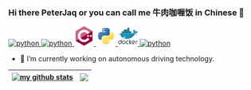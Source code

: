 ### Hi there PeterJaq or you can call me 牛肉咖喱饭 in Chinese 👋
<a href="https://www.pytorch.org" target="_blank"> <img src="https://cdn.jsdelivr.net/gh/devicons/devicon/icons/pytorch/pytorch-original.svg" alt="python" width="40" height="40"/> </a>
<a href="https://www.tensorflow.org" target="_blank"> <img src="https://cdn.jsdelivr.net/gh/devicons/devicon/icons/tensorflow/tensorflow-original.svg" alt="python" width="40" height="40"/> </a>
<a href="https://www.w3schools.com/cpp/" target="_blank"> <img src="https://raw.githubusercontent.com/devicons/devicon/master/icons/cplusplus/cplusplus-original.svg" alt="cplusplus" width="40" height="40"/> </a>
<a href="https://www.python.org" target="_blank"> <img src="https://raw.githubusercontent.com/devicons/devicon/master/icons/python/python-original.svg" alt="python" width="40" height="40"/> </a>
<a href="https://www.docker.com/" target="_blank"> <img src="https://raw.githubusercontent.com/devicons/devicon/master/icons/docker/docker-original-wordmark.svg" alt="docker" width="40" height="40"/>  </a>
<a href="https://www.linux.org" target="_blank"> <img src="https://cdn.jsdelivr.net/gh/devicons/devicon/icons/linux/linux-original.svg" alt="python" width="40" height="40"/> </a>

- 🔭 I’m currently working on autonomous driving technology.


<!--
**PeterJaq/PeterJaq** is a ✨ _special_ ✨ repository because its `README.md` (this file) appears on your GitHub profile.

Here are some ideas to get you started:
-->


| <a href="https://github.com/anuraghazra/github-readme-stats"><img align="center" src="https://github-readme-stats.vercel.app/api?username=peterjaq&show_icons=true&include_all_commits=true&theme=buefy&hide_border=true" alt="my github stats" /></a> | <a href="https://github.com/anuraghazra/github-readme-stats"><img align="center" src="https://github-readme-stats.vercel.app/api/top-langs/?username=peterjaq&layout=compact&theme=buefy&hide_border=true" /></a> |
| ------------- | ------------- |
